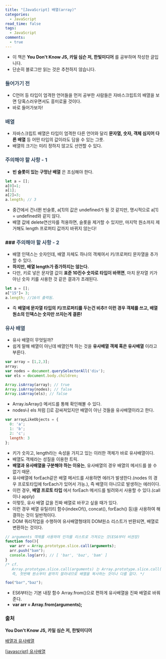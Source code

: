 ```yaml
---
title: "[JavaScript] 배열(array)"
categories:
  - JavaScript
read_time: false
tags:
  - JavaScript
comments:
  - true
---
```


* 이 책은 __You Don't Know JS, 카일 심슨 저, 한빛미디어__ 를 공부하며 작성한 글입니다.
* 단순히 블로그만 읽는 것은 추천하지 않습니다.

### <span style="color:#34495e">들어가기 전</span>
* C언어 등 타입이 엄격한 언어들을 먼저 공부한 사람들은 자바스크립트의 배열을 보면 당혹스러우면서도 흥미로울 것이다.
* 바로 들어가보자!

### <span style="color:#34495e">배열</span>
* 자바스크립트 배열은 타입이 엄격한 다른 언어와 달리 __문자열, 숫자, 객체 심지어 다른 배열__ 등 어떤 타입의 값이라도 담을 수 있는 그릇.
* 배열의 크기는 미리 정하지 않고도 선언할 수 있다.

### <span style="color:#34495e">주의해야 할 사항 - 1</span>

* __빈 슬롯이 있는 구멍난 배열__ 은 조심해야 한다.

```javascript
let a = [];
a[0]=1;
a[1];
a[2]=3;
a.length; // 3
```

* 중간에서 건너뛴 빈슬롯, a[1]의 값은 undefined가 될 것 같지만, 명시적으로 a[1] = undefined와 같지 않다.
* 배열 값에 delete연산자를 적용하면, 슬롯을 제거할 수 있지만, 마지막 원소까지 제거해도 length 프로퍼티 값까지 바뀌지 않는다!

### ### <span style="color:#34495e">주의해야 할 사항 - 2</span>
* 배열 인덱스는 숫자인데, 배열 자체도 하나의 객체여서 키/프로퍼티 문자열을 추가할 수 있다.
* __하지만, 배열 length가 증가하지는 않는다.__
* 다만, 키로 넣은 문자열 값이 __표준 10진수 숫자로 타입이 바뀌면__, 마치 문자열 키가 아닌 숫자 키를 사용한 것 같은 결과가 초래된다.

```javascript
let a = [];
a["15"]= 3;
a.length; //16이 출력됨.
```

* 즉 __배열에 문자열 타입의 키/프로퍼티를 두는건 비추!! 이런 경우 객체를 쓰고, 배열 원소의 인덱스는 숫자만 쓰자는게 결론!__

### <span style="color:#34495e">유사 배열</span>
* 유사 배열이 무엇일까?
* 쉽게 말해 배열이 아닌데 배열인척 하는 것을 __유사배열 객체 혹은 유사배열__ 이라고 부른다.

```javascript
var array = [1,2,3];
array;
var nodes = document.querySelectorAll('div');
var els = document.body.children;

Array.isArray(array); // true
Array.isArray(nodes); // false
Array.isArray(els); // false
```

* Array.isArray() 메서드를 통해 확인해볼 수 있다.
* nodes나 els 처럼 []로 감싸져있지만 배열이 아닌 것들을 유사배열이라고 한다.

```javascript
var arrayLikeObjects = {
  0: 'a';
  1: 'b';
  2: 'c';
  length: 3
};
```

* 키가 숫자고, length라는 속성을 가지고 있는 이러한 객체가 바로 유사배열이다.
* 배열도 객체라는 성질을 이용한 트릭.
* __배열과 유사배열을 구분해야 하는 이유는__, 유사배열의 경우 배열의 메서드를 쓸 수 없기 때문.
* 유사배열에 forEach같은 배열 메서드를 사용하면 에러가 발생한다.(nodes 의 경우 프로토타입에 forEach가 있어서 가능.), 즉 배열이 아니므로 발생하는 에러이다.
* 이런 경우, __배열 프로토 타입__ 에서 forEach 메서드를 빌려와서 사용할 수 있다.(call이나 apply)
* 이렇듯, 유사 배열 값을 진짜 배열로 바꾸고 싶을 때가 있다.
* 이런 경우 배열 유틸리티 함수(indexOf(), concat(), forEach() 등)을 사용하여 해결하는 것이 일반적이다.
* DOM 쿼리작업을 수행하여 유사배열형태의 DOM원소 리스트가 반환되면, 배열로 변환하는 것이다.

```javascript
// arguments 객체를 사용하여 인자를 리스트로 가져오는 것(ES6부터 비권장)
function foo(){
  var arr = Array.prototype.slice.call(arguments);
  arr.push("bam");
  console.log(arr); // [ 'bar', 'baz', 'bam' ]
}
/* cf. 
   Array.prototype.slice.call(arguments) 는 Array.prototype.slice.call(arguments, 0)과 같다.
   즉, 첫번째 원소부터 끝까지 잘라내므로 배열을 복사하는 것이나 다름 없다. */

foo("bar","baz"); 
```

* ES6부터는 기본 내장 함수 Array.from()으로 편하게 유사배열을 진짜 배열로 바꿔준다.
* __var arr = Array.from(arguments);__

### 출처

__You Don't Know JS, 카일 심슨 저, 한빛미디어__

[배열과 유사배열](https://www.zerocho.com/category/JavaScript/post/5af6f9e707d77a001bb579d2)

[[javascript] 유사배열](https://sub0709.tistory.com/13)